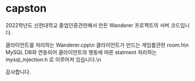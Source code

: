 # capston
2022학년도 신한대학교 졸업인증관련해서 만든 Wanderer 프로젝트의 서버 코드입니다.

클라이언트를 처리하는 Wanderer.cpp\n
클라이언트가 만드는 게임룸관련 room.h\n
MySQL DB와 연동되어 클라이언트의 행동에 따른 statment 처리하는 mysql_injection.h 로 이루어져 있습니다.\n

감사합니다.
